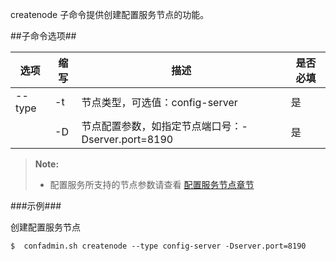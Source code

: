 createnode 子命令提供创建配置服务节点的功能。

##子命令选项##

|选项       |缩写 |描述                                                   |是否必填|
|-----------|-----|---------------------------------------------------- |--------|
|--type     |-t   |节点类型，可选值：config-server                        |是      |
|           |-D    |节点配置参数，如指定节点端口号：-Dserver.port=8190       |是|

>  **Note:**
>
>  * 配置服务所支持的节点参数请查看 [配置服务节点章节][config]

###示例###

创建配置服务节点

   ```lang-javascript
   $  confadmin.sh createnode --type config-server -Dserver.port=8190 
   ```

[config]:Maintainance/Node_Config/config.md